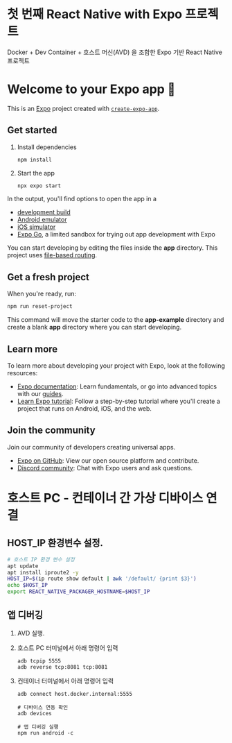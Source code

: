 # 첫 번째 React Native with Expo 프로젝트

Docker + Dev Container + 호스트 머신(AVD) 을 조합한 Expo 기반 React Native 프로젝트

# Welcome to your Expo app 👋

This is an [Expo](https://expo.dev) project created with [`create-expo-app`](https://www.npmjs.com/package/create-expo-app).

## Get started

1. Install dependencies

    ```bash
    npm install
    ```

2. Start the app

    ```bash
    npx expo start
    ```

In the output, you'll find options to open the app in a

- [development build](https://docs.expo.dev/develop/development-builds/introduction/)
- [Android emulator](https://docs.expo.dev/workflow/android-studio-emulator/)
- [iOS simulator](https://docs.expo.dev/workflow/ios-simulator/)
- [Expo Go](https://expo.dev/go), a limited sandbox for trying out app development with Expo

You can start developing by editing the files inside the **app** directory. This project uses [file-based routing](https://docs.expo.dev/router/introduction).

## Get a fresh project

When you're ready, run:

```bash
npm run reset-project
```

This command will move the starter code to the **app-example** directory and create a blank **app** directory where you can start developing.

## Learn more

To learn more about developing your project with Expo, look at the following resources:

- [Expo documentation](https://docs.expo.dev/): Learn fundamentals, or go into advanced topics with our [guides](https://docs.expo.dev/guides).
- [Learn Expo tutorial](https://docs.expo.dev/tutorial/introduction/): Follow a step-by-step tutorial where you'll create a project that runs on Android, iOS, and the web.

## Join the community

Join our community of developers creating universal apps.

- [Expo on GitHub](https://github.com/expo/expo): View our open source platform and contribute.
- [Discord community](https://chat.expo.dev): Chat with Expo users and ask questions.

# 호스트 PC - 컨테이너 간 가상 디바이스 연결

## HOST_IP 환경변수 설정.

```bash
# 호스트 IP 환경 변수 설정
apt update
apt install iproute2 -y
HOST_IP=$(ip route show default | awk '/default/ {print $3}')
echo $HOST_IP
export REACT_NATIVE_PACKAGER_HOSTNAME=$HOST_IP
```

## 앱 디버깅

1. AVD 실행.
2. 호스트 PC 터미널에서 아래 명령어 입력
    ```
    adb tcpip 5555
    adb reverse tcp:8081 tcp:8081
    ```
3. 컨테이너 터미널에서 아래 명령어 입력

    ```
    adb connect host.docker.internal:5555

    # 디바이스 연동 확인
    adb devices

    # 앱 디버깅 실행
    npm run android -c
    ```

